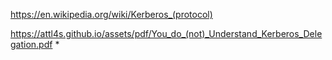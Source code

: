 https://en.wikipedia.org/wiki/Kerberos_(protocol)

https://attl4s.github.io/assets/pdf/You_do_(not)_Understand_Kerberos_Delegation.pdf
* 
